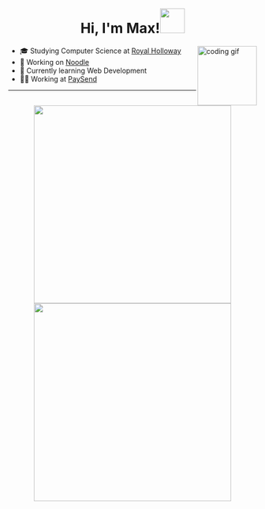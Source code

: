 <!-- <h2><img src="https://media.giphy.com/media/v0dGnTDFgEr68myH0C/giphy.gif" width="40">Hi, I'm Max!</h2> -->
<h1 align="center">Hi, I'm Max!<img src="https://media.giphy.com/media/gDipFXZvaUTbn3HfuC/giphy.gif" width="50"></h1>

<img align="right" src="https://media.giphy.com/media/5eLDrEaRGHegx2FeF2/giphy.gif" alt="coding gif" width="120">

- 🎓 Studying Computer Science at [Royal Holloway](https://www.royalholloway.ac.uk)
- 🔭 Working on [Noodle](https://github.com/ixahmedxi/noodle)
- 🌱 Currently learning Web Development
- 🧑‍🚀 Working at [PaySend](https://paysend.com/)

---
<p align = "center">
  <img src = "https://github-readme-stats.vercel.app/api?username=mabdulker&show_icons=true&theme=bear" width = 400>
  <img src = "https://github-readme-streak-stats.herokuapp.com?user=mabdulker&theme=dark&hide_border=true" width = 400>
</p>
